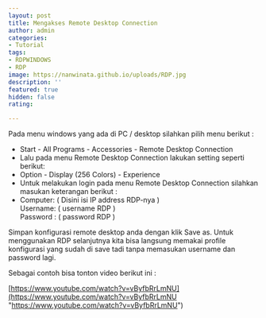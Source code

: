 ```yaml
---
layout: post
title: Mengakses Remote Desktop Connection
author: admin
categories:
- Tutorial
tags:
- RDPWINDOWS
- RDP
image: https://nanwinata.github.io/uploads/RDP.jpg
description: ''
featured: true
hidden: false
rating: 

---
```

Pada menu windows yang ada di PC / desktop silahkan pilih menu berikut :

* Start - All Programs - Accessories - Remote Desktop Connection
* Lalu pada menu Remote Desktop Connection lakukan setting seperti berikut:
* Option - Display (256 Colors) - Experience
* Untuk melakukan login pada menu Remote Desktop Connection silahkan masukan keterangan berikut :
* Computer: ( Disini isi IP address RDP-nya )  
  Username: ( username RDP )  
  Password : ( password RDP )

Simpan konfigurasi remote desktop anda dengan klik Save as. Untuk menggunakan RDP selanjutnya kita bisa langsung memakai profile konfigurasi  yang sudah di save tadi tanpa memasukan username dan password lagi.

Sebagai contoh bisa tonton video berikut ini :

[https://www.youtube.com/watch?v=vByfbRrLmNU](https://www.youtube.com/watch?v=vByfbRrLmNU "https://www.youtube.com/watch?v=vByfbRrLmNU")